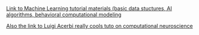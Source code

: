 [Link to Machine Learning tutorial materials (basic data stuctures, AI algorithms, behavioral computational modeling](https://drive.switch.ch/index.php/s/J6083kChebKgkSI)

[Also the link to Luigi Acerbi really cools tuto on computational neuroscience](https://github.com/lacerbi/tics-2020-tutorial)
